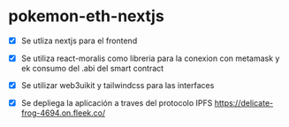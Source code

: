 # pokemon-eth-nextjs

- [x] Se utliza nextjs para el frontend
- [x] Se utiliza react-moralis como libreria para la conexion con metamask y ek consumo del .abi del smart contract
- [x] Se utilizar web3uikit y tailwindcss para las interfaces

- [x] Se depliega la aplicación a traves del protocolo IPFS
https://delicate-frog-4694.on.fleek.co/
